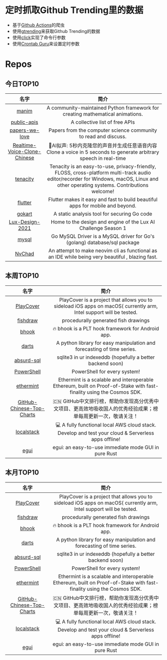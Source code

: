 # 定时抓取Github Trending里的数据
* 基于[Github Actions](https://docs.github.com/en/actions)的爬虫
* 使用[gtrending](https://github.com/hedythedev/gtrending)来获取Github Trending的数据
* 使用[click](https://github.com/pallets/click)实现了命令行参数
* 使用[Crontab Guru](https://crontab.guru/)来设置定时参数

# Repos
## 今日TOP10 
<!-- START OF DAILY_TOP10_REPOS -->
| 名字 | 简介 |
| :----: | :----: |
| [manim](https://github.com/ManimCommunity/manim) | A community-maintained Python framework for creating mathematical animations. |
| [public-apis](https://github.com/public-apis/public-apis) | A collective list of free APIs |
| [papers-we-love](https://github.com/papers-we-love/papers-we-love) | Papers from the computer science community to read and discuss. |
| [Realtime-Voice-Clone-Chinese](https://github.com/babysor/Realtime-Voice-Clone-Chinese) | 🚀AI拟声: 5秒内克隆您的声音并生成任意语音内容 Clone a voice in 5 seconds to generate arbitrary speech in real-time |
| [tenacity](https://github.com/tenacityteam/tenacity) | Tenacity is an easy-to-use, privacy-friendly, FLOSS, cross-platform multi-track audio editor/recorder for Windows, macOS, Linux and other operating systems. Contributions welcome! |
| [flutter](https://github.com/flutter/flutter) | Flutter makes it easy and fast to build beautiful apps for mobile and beyond. |
| [gokart](https://github.com/praetorian-inc/gokart) | A static analysis tool for securing Go code |
| [Lux-Design-2021](https://github.com/Lux-AI-Challenge/Lux-Design-2021) | Home to the design and engine of the Lux AI Challenge Season 1 |
| [mysql](https://github.com/go-sql-driver/mysql) | Go MySQL Driver is a MySQL driver for Go's (golang) database/sql package |
| [NvChad](https://github.com/NvChad/NvChad) | An attempt to make neovim cli as functional as an IDE while being very beautiful , blazing fast. |
<!-- END OF DAILY_TOP10_REPOS -->

## 本周TOP10
<!-- START OF WEEKLY_TOP10_REPOS -->
| 名字 | 简介 |
| :----: | :----: |
| [PlayCover](https://github.com/Letscoder/PlayCover) | PlayCover is a project that allows you to sideload iOS apps on macOS( currently arm, Intel support will be tested. |
| [fishdraw](https://github.com/LingDong-/fishdraw) | procedurally generated fish drawings |
| [bhook](https://github.com/bytedance/bhook) | 🔥 bhook is a PLT hook framework for Android app. |
| [darts](https://github.com/unit8co/darts) | A python library for easy manipulation and forecasting of time series. |
| [absurd-sql](https://github.com/jlongster/absurd-sql) | sqlite3 in ur indexeddb (hopefully a better backend soon) |
| [PowerShell](https://github.com/PowerShell/PowerShell) | PowerShell for every system! |
| [ethermint](https://github.com/tharsis/ethermint) | Ethermint is a scalable and interoperable Ethereum, built on Proof-of-Stake with fast-finality using the Cosmos SDK. |
| [GitHub-Chinese-Top-Charts](https://github.com/kon9chunkit/GitHub-Chinese-Top-Charts) | 🇨🇳 GitHub中文排行榜，帮助你发现高分优秀中文项目、更高效地吸收国人的优秀经验成果；榜单每周更新一次，敬请关注！ |
| [localstack](https://github.com/localstack/localstack) | 💻 A fully functional local AWS cloud stack. Develop and test your cloud & Serverless apps offline! |
| [egui](https://github.com/emilk/egui) | egui: an easy-to-use immediate mode GUI in pure Rust |
<!-- END OF WEEKLY_TOP10_REPOS -->

## 本月TOP10
<!-- START OF MONTHLY_TOP10_REPOS -->
| 名字 | 简介 |
| :----: | :----: |
| [PlayCover](https://github.com/Letscoder/PlayCover) | PlayCover is a project that allows you to sideload iOS apps on macOS( currently arm, Intel support will be tested. |
| [fishdraw](https://github.com/LingDong-/fishdraw) | procedurally generated fish drawings |
| [bhook](https://github.com/bytedance/bhook) | 🔥 bhook is a PLT hook framework for Android app. |
| [darts](https://github.com/unit8co/darts) | A python library for easy manipulation and forecasting of time series. |
| [absurd-sql](https://github.com/jlongster/absurd-sql) | sqlite3 in ur indexeddb (hopefully a better backend soon) |
| [PowerShell](https://github.com/PowerShell/PowerShell) | PowerShell for every system! |
| [ethermint](https://github.com/tharsis/ethermint) | Ethermint is a scalable and interoperable Ethereum, built on Proof-of-Stake with fast-finality using the Cosmos SDK. |
| [GitHub-Chinese-Top-Charts](https://github.com/kon9chunkit/GitHub-Chinese-Top-Charts) | 🇨🇳 GitHub中文排行榜，帮助你发现高分优秀中文项目、更高效地吸收国人的优秀经验成果；榜单每周更新一次，敬请关注！ |
| [localstack](https://github.com/localstack/localstack) | 💻 A fully functional local AWS cloud stack. Develop and test your cloud & Serverless apps offline! |
| [egui](https://github.com/emilk/egui) | egui: an easy-to-use immediate mode GUI in pure Rust |
<!-- END OF MONTHLY_TOP10_REPOS -->
